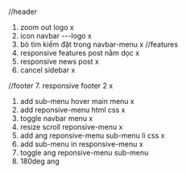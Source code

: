 <!-- Responsive full layout-->
//header
1. zoom out logo x
2. icon navbar ---logo x
3. bỏ tìm kiếm đặt trong navbar-menu x
//features 
4. responsive features post nằm dọc x
5. responsive news post x
6. cancel sidebar x

//footer
7. responsive footer 2 x

<!-- Reposive menu sub-menu -->
1. add sub-menu hover main menu x
2. add reponsive-menu html css x
3. toggle navbar menu  x
4. resize scroll reponsive-menu x
5. add ang reponsive-menu sub-menu li css x
6. add sub-menu in responsive-menu x
7. toggle ang reponsive-menu sub-menu
8. 180deg ang

